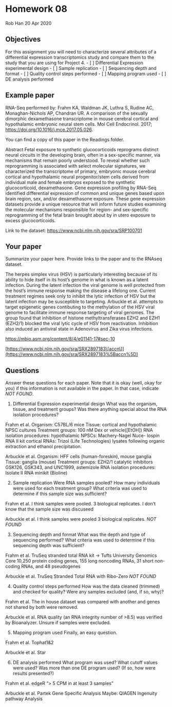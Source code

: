 Homework 08
================
Rob Han
20 Apr 2020

## Objectives

For this assignment you will need to characterize several attributes of
a differential expression transcriptomics study and compare them to the
study that you are using for Project 4. - \[ \] Differential Expression
experimental design - \[ \] Sample replication - \[ \] Sequencing depth
and format - \[ \] Quality control steps performed - \[ \] Mapping
program used - \[ \] DE analysis performed

## Example paper

RNA-Seq performed by: Frahm KA, Waldman JK, Luthra S, Rudine AC,
Monaghan-Nichols AP, Chandran UR. A comparison of the sexually dimorphic
dexamethasone transcriptome in mouse cerebral cortical and hypothalamic
embryonic neural stem cells. Mol Cell Endocrinol. 2017;
<https://doi.org/10.1016/j.mce.2017.05.026>.

You can find a copy of this paper in the Readings folder.

Abstract Fetal exposure to synthetic glucocorticoids reprograms distinct
neural circuits in the developing brain, often in a sex-specific manner,
via mechanisms that remain poorly understood. To reveal whether such
reprogramming is associated with select molecular signatures, we
characterized the transcriptome of primary, embryonic mouse cerebral
cortical and hypothalamic neural progenitor/stem cells derived from
individual male and female embryos exposed to the synthetic
glucocorticoid, dexamethasone. Gene expression profiling by RNA-Seq
identified differential expression of common and unique genes based upon
brain region, sex, and/or dexamethasone exposure. These gene expression
datasets provide a unique resource that will inform future studies
examining the molecular mechanisms responsible for region- and
sex-specific reprogramming of the fetal brain brought about by in utero
exposure to excess glucocorticoids.

Link to the dataset: <https://www.ncbi.nlm.nih.gov/sra/SRP100701>

## Your paper

Summarize your paper here. Provide links to the paper and to the RNAseq
dataset.

The herpes simplex virus (HSV) is particularly interesting because of
its ability to hide itself in its host’s genome in what is known as a
latent infection. During the latent infection the viral genome is well
protected from the host’s immune response making the disease a lifelong
one. Current treatment regimes seek only to inhibit the lytic infection
of HSV but the latent infection may be susceptible to targeting.
Arbuckle et al. attempts to target epigenetic genes contibuting to the
methylation of the HSV viral genome to facilitate immune response
targeting of viral genomes. The group found that inhibition of histone
methyltransferases EZH2 and EZH1 (EZH2/1) blocked the viral lytic cycle
of HSV from reactivation. Inhibition also induced an antiviral state in
Adenovirus and Zika virus
infections.

<https://mbio.asm.org/content/8/4/e01141-17#sec-10>

[https://www.ncbi.nlm.nih.gov/sra/SRX2897183\[accn\]](https://www.ncbi.nlm.nih.gov/sra/SRX2897183%5Baccn%5D)

## Questions

Answer these questions for each paper. Note that it is okay (well, okay
for you) if this information is not available in the paper. In that
case, indicate *NOT FOUND*.

1.  Differential Expression experimental design What was the organism,
    tissue, and treatment groups? Was there anything special about the
    RNA isolation procedures?

Frahm et al. Organism: C57BL/6 mice Tissue: cortical and hypothalamic
NPSC cultures Treatment groups: 100 nM Dex or vehicle(\[EtOH\]) RNA
isolation procedures: hypothalamic NPSCs: Machery-Nagel Nuce- lospin RNA
II kit cortical RNAs: Trizol (Life Technologies) lysates following
organic extraction and ethanol precipitation.

Arbuckle et al. Organism: HFF cells (human-foreskin), mouse ganglia
Tissue: ganglia (mouse) Treatment groups: EZH2/1 catalytic inhibitors
GSK126, GSK343, and UNC1999, astemizole RNA isolation procedures:
Isolate II RNA minikit (Bioline)

2.  Sample replication Were RNA samples pooled? How many individuals
    were used for each treatment group? What criteria was used to
    determine if this sample size was sufficient?

Frahm et al. I think samples were pooled. 3 biological replicates. I
don’t know that the sample size was discuseed

Arbuckle et al. I think samples were pooled 3 biological replicates.
*NOT FOUND*

3.  Sequencing depth and format What was the depth and type of
    sequencing performed? What criteria was used to determine if this
    sequencing depth was sufficient?

Frahm et al. TruSeq stranded total RNA kit -\> Tufts University Genomics
Core 10,250 protein coding genes, 155 long noncoding RNAs, 31 short non-
coding RNAs, and 48 pseudogenes

Arbuckle et al. TruSeq Stranded Total RNA with Ribo-Zero *NOT FOUND*

4.  Quality control steps performed How was the data cleaned (trimmed)
    and checked for quality? Were any samples excluded (and, if so,
    why)?

Frahm et al. The in house dataset was compared with another and genes
not shared by both were removed.

Arbuckle et al. RNA quality (an RNA integrity number of \>8.5) was
verified by Bioanalyzer. Unsure if samples were excluded.

5.  Mapping program used Finally, an easy question.

Frahm et al. Tophat1&2

Arbuckle et al. Star

6.  DE analysis performed What program was used? What cutoff values were
    used? Was more than one DE program used? (If so, how were results
    presented?)

Frahm et al. edgeR “\> 5 CPM in at least 3 samples”

Arbuckle et al. Partek Gene Specific Analysis Maybe: QIAGEN Ingenuity
pathway Analysis
